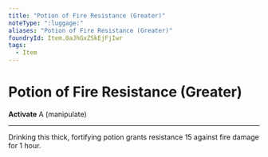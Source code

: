 ```yaml
---
title: "Potion of Fire Resistance (Greater)"
noteType: ":luggage:"
aliases: "Potion of Fire Resistance (Greater)"
foundryId: Item.0aJhGxZSkEjFjIwr
tags:
  - Item
---
```


# Potion of Fire Resistance (Greater)

**Activate** A (manipulate)

* * *

Drinking this thick, fortifying potion grants resistance 15 against fire damage for 1 hour.


